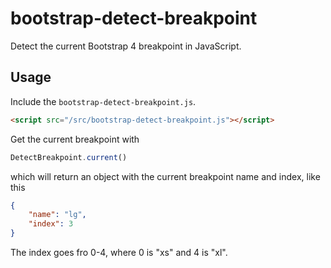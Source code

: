 # bootstrap-detect-breakpoint

Detect the current Bootstrap 4 breakpoint in JavaScript.

## Usage

Include the `bootstrap-detect-breakpoint.js`.

```html
<script src="/src/bootstrap-detect-breakpoint.js"></script>
```

Get the current breakpoint with

```js
DetectBreakpoint.current() 
```
which will return an object with the current breakpoint name and index,
like this

```json
{
    "name": "lg",
    "index": 3
}
```

The index goes fro 0-4, where 0 is "xs" and 4 is "xl".
